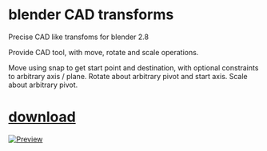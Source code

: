 # blender CAD transforms
Precise CAD like transfoms for blender 2.8

Provide CAD tool, with move, rotate and scale operations.

Move using snap to get start point and destination, with optional constraints to arbitrary axis / plane.
Rotate about arbitrary pivot and start axis.
Scale about arbitrary pivot.

# [download](https://gumroad.com/l/nQVcS) 

[![Preview](https://img.youtube.com/vi/vhm_b-YVdK4/0.jpg)](https://youtu.be/vhm_b-YVdK4)
